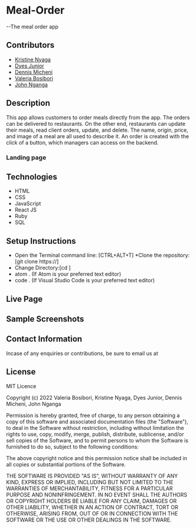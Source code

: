 # Meal-Order 
--The meal order app 

## Contributors
* [Kristine Nyaga](https://github.com/kristinenyaga)
* [Dyes Junior](https://github.com/Dx901)
* [Dennis Micheni](https://github.com/D-Micheni)
* [Valeria Bosibori](https://github.com/codingvaleria)
* [John Nganga](https://github.com/sean-code)

## Description
This app allows customers to order meals directly from the app. The orders can be delivered to restaurants. On the other end, restaurants can update their meals, read client orders, update, and delete. The name, origin, price, and image of a meal are all used to describe it. An order is created with the click of a button, which managers can access on the backend.

### Landing page



## Technologies
* HTML 
* CSS
* JavaScript
* React JS
* Ruby
* SQL

## Setup Instructions
* Open the Terminal command line: [CTRL+ALT+T]
*Clone the repository: [git clone https://]
* Change Directory:[cd ]
* atom . (If Atom is your preferred text editor)
* code . (If Visual Studio Code is your preferred text editor)





## Live Page



## Sample Screenshots




## Contact Information
 Incase of any enquiries or contributions, be sure to email us at



 ## License
MIT Licence

Copyright (c) 2022  Valeria Bosibori, Kristine Nyaga, Dyes Junior, Dennis Micheni, John Nganga

Permission is hereby granted, free of charge, to any person obtaining a copy of this software and associated documentation files (the "Software"), to deal in the Software without restriction, including without limitation the rights to use, copy, modify, merge, publish, distribute, sublicense, and/or sell copies of the Software, and to permit persons to whom the Software is furnished to do so, subject to the following conditions:

The above copyright notice and this permission notice shall be included in all copies or substantial portions of the Software.

THE SOFTWARE IS PROVIDED "AS IS", WITHOUT WARRANTY OF ANY KIND, EXPRESS OR IMPLIED, INCLUDING BUT NOT LIMITED TO THE WARRANTIES OF MERCHANTABILITY, FITNESS FOR A PARTICULAR PURPOSE AND NONINFRINGEMENT. IN NO EVENT SHALL THE AUTHORS OR COPYRIGHT HOLDERS BE LIABLE FOR ANY CLAIM, DAMAGES OR OTHER LIABILITY, WHETHER IN AN ACTION OF CONTRACT, TORT OR OTHERWISE, ARISING FROM, OUT OF OR IN CONNECTION WITH THE SOFTWARE OR THE USE OR OTHER DEALINGS IN THE SOFTWARE.
